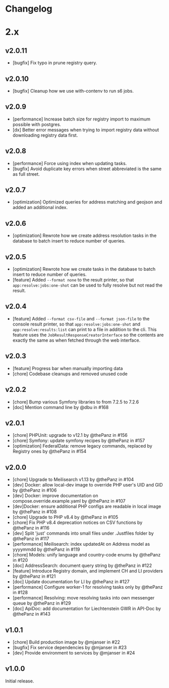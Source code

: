 # Changelog

# 2.x

## v2.0.11

* [bugfix] Fix typo in prune registry query.

## v2.0.10

* [bugfix] Cleanup how we use with-contenv to run s6 jobs.

## v2.0.9

* [performance] Increase batch size for registry import to maximum possible with postgres.
* [dx] Better error messages when trying to import registry data without downloading registry data first.

## v2.0.8

* [performance] Force using index when updating tasks.
* [bugfix] Avoid duplicate key errors when street abbreviated is the same as full street.

## v2.0.7

* [optimization] Optimized queries for address matching and geojson and added an additional index.

## v2.0.6

* [optimization] Rewrote how we create address resolution tasks in the database to batch insert to reduce number of queries.

## v2.0.5

* [optimization] Rewrote how we create tasks in the database to batch insert to reduce number of queries.
* [feature] Added `--format none` to the result printer, so that `app:resolve:jobs:one-shot` can be
  used to fully resolve but not read the result.

## v2.0.4

* [feature] Added `--format csv-file` and `--format json-file` to the console result
  printer, so that `app:resolve:jobs:one-shot` and `app:resolve:results:list`
  can print to a file in addition to the cli.
  This feature uses the `JobResultResponseCreatorInterface` so the contents
  are exactly the same as when fetched through the web interface.

## v2.0.3

* [feature] Progress bar when manually importing data
* [chore] Codebase cleanups and removed unused code

## v2.0.2

* [chore] Bump various Symfony libraries to from 7.2.5 to 7.2.6
* [doc] Mention command line by @dbu in #168

## v2.0.1

* [chore] PHPUnit: upgrade to v12.1 by @thePanz in #156
* [chore] Symfony: update symfony recipes by @thePanz in #157
* [optimization] FederalData: remove legacy commands, replaced by Registry ones by @thePanz in #154

## v2.0.0

* [chore] Upgrade to Meilisearch v1.13 by @thePanz in #104
* [dev] Docker: allow local-dev image to override PHP user's UID and GID by @thePanz in #106
* [dev] Docker: improve documentation on compose.override.example.yaml by @thePanz in #107
* [dev]Docker: ensure additional PHP configs are readable in local image by @thePanz in #108
* [chore] Upgrade to PHP v8.4 by @thePanz in #105
* [chore] Fix PHP v8.4 deprecation notices on CSV functions by @thePanz in #116
* [dev] Split 'just' commands into small files under .Justfiles folder by @thePanz in #117
* [performance] Meilisearch: index updatedAt on Address model as yyyymmdd by @thePanz in #119
* [chore] Models: unify language and country-code enums by @thePanz in #120
* [doc] AddressSearch: document query string by @thePanz in #122
* [feature] Introduce Registry domain, and implement CH and LI providers by @thePanz in #121
* [doc] Update documentation for LI by @thePanz in #127
* [performance] Configure worker-1 for resolving tasks only by @thePanz in #128
* [performance] Resolving: move resolving tasks into own messenger queue by @thePanz in #129
* [doc] ApiDoc: add documentation for Liechtenstein GWR in API-Doc by @thePanz in #143

## v1.0.1

* [chore] Build production image by @mjanser in #22
* [bugfix] Fix service dependencies by @mjanser in #23
* [dev] Provide environment to services by @mjanser in #24

## v1.0.0

Initial release.
